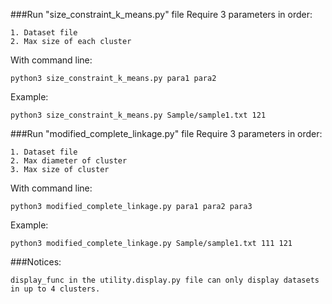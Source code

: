 ###Run "size_constraint_k_means.py" file
Require 3 parameters in order: 

    1. Dataset file
    2. Max size of each cluster
With command line:
    
    python3 size_constraint_k_means.py para1 para2 
Example:
    
    python3 size_constraint_k_means.py Sample/sample1.txt 121
    
###Run "modified_complete_linkage.py" file
Require 3 parameters in order: 

    1. Dataset file
    2. Max diameter of cluster
    3. Max size of cluster
With command line:
    
    python3 modified_complete_linkage.py para1 para2 para3
Example:

    python3 modified_complete_linkage.py Sample/sample1.txt 111 121
    
###Notices:

    display_func in the utility.display.py file can only display datasets in up to 4 clusters.
